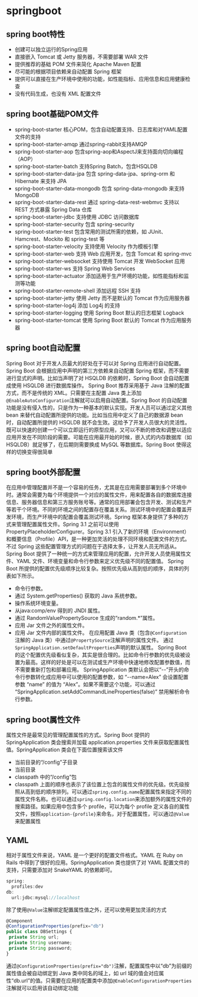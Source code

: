# springboot
## spring boot特性
* 创建可以独立运行的Spring应用
* 直接嵌入 Tomcat 或 Jetty 服务器，不需要部署 WAR 文件
* 提供推荐的基础 POM 文件来简化 Apache Maven 配置
* 尽可能的根据项目依赖来自动配置 Spring 框架
* 提供可以直接在生产环境中使用的功能，如性能指标、应用信息和应用健康检查
* 没有代码生成，也没有 XML 配置文件
## spring boot基础POM文件
* spring-boot-starter 核心POM，包含自动配置支持、日志库和对YAML配置文件的支持
* spring-boot-starter-amqp 通过spring-rabbit支持AMQP
* spring-boot-starter-aop 包含spring-aop和AspectJ来支持面向切向编程（AOP）
* spring-boot-starter-batch 支持Spring Batch，包含HSQLDB
* spring-boot-starter-data-jpa 包含 spring-data-jpa、spring-orm 和 Hibernate 来支持 JPA
* spring-boot-starter-data-mongodb 包含 spring-data-mongodb 来支持 MongoDB
* spring-boot-starter-data-rest 通过 spring-data-rest-webmvc 支持以 REST 方式暴露 Spring Data 仓库
* spring-boot-starter-jdbc 支持使用 JDBC 访问数据库
* spring-boot-starter-security 包含 spring-security
* spring-boot-starter-test 包含常用的测试所需的依赖，如 JUnit、Hamcrest、Mockito 和 spring-test 等
* spring-boot-starter-velocity 支持使用 Velocity 作为模板引擎
* spring-boot-starter-web 支持 Web 应用开发，包含 Tomcat 和 spring-mvc
* spring-boot-starter-websocket 支持使用 Tomcat 开发 WebSocket 应用
* spring-boot-starter-ws 支持 Spring Web Services
* spring-boot-starter-actuator 添加适用于生产环境的功能，如性能指标和监测等功能
* spring-boot-starter-remote-shell 添加远程 SSH 支持
* spring-boot-starter-jetty 使用 Jetty 而不是默认的 Tomcat 作为应用服务器
* spring-boot-starter-log4j 添加 Log4j 的支持
* spring-boot-starter-logging 使用 Spring Boot 默认的日志框架 Logback
* spring-boot-starter-tomcat 使用 Spring Boot 默认的 Tomcat 作为应用服务器
## spring boot自动配置
Spring Boot 对于开发人员最大的好处在于可以对 Spring 应用进行自动配置。Spring Boot 会根据应用中声明的第三方依赖来自动配置 Spring 框架，而不需要进行显式的声明。比如当声明了对 HSQLDB 的依赖时，Spring Boot 会自动配置成使用 HSQLDB 进行数据库操作。
Spring Boot 推荐采用基于 Java 注解的配置方式，而不是传统的 XML。只需要在主配置 Java 类上添加`@EnableAutoConfiguration`注解就可以启用自动配置。Spring Boot 的自动配置功能是没有侵入性的，只是作为一种基本的默认实现。开发人员可以通过定义其他 bean 来替代自动配置所提供的功能。比如当应用中定义了自己的数据源 bean 时，自动配置所提供的 HSQLDB 就不会生效。这给予了开发人员很大的灵活性。既可以快速的创建一个可以立即运行的原型应用，又可以不断的修改和调整以适应应用开发在不同阶段的需要。可能在应用最开始的时候，嵌入式的内存数据库（如 HSQLDB）就足够了，在后期则需要换成 MySQL 等数据库。Spring Boot 使得这样的切换变得很简单
## spring boot外部配置
在应用中管理配置并不是一个容易的任务，尤其是在应用需要部署到多个环境中时。通常会需要为每个环境提供一个对应的属性文件，用来配置各自的数据库连接信息、服务器信息和第三方服务账号等。通常的应用部署会包含开发、测试和生产等若干个环境。不同的环境之间的配置存在覆盖关系。测试环境中的配置会覆盖开发环境，而生产环境中的配置会覆盖测试环境。Spring 框架本身提供了多种的方式来管理配置属性文件。Spring 3.1 之前可以使用 PropertyPlaceholderConfigurer。Spring 3.1 引入了新的环境（Environment）和概要信息（Profile）API，是一种更加灵活的处理不同环境和配置文件的方式。不过 Spring 这些配置管理方式的问题在于选择太多，让开发人员无所适从。Spring Boot 提供了一种统一的方式来管理应用的配置，允许开发人员使用属性文件、YAML 文件、环境变量和命令行参数来定义优先级不同的配置值。
Spring Boot 所提供的配置优先级顺序比较复杂。按照优先级从高到低的顺序，具体的列表如下所示。
* 命令行参数。
* 通过 System.getProperties() 获取的 Java 系统参数。
* 操作系统环境变量。
* 从java:comp/env 得到的 JNDI 属性。
* 通过 RandomValuePropertySource 生成的“random.*”属性。
* 应用 Jar 文件之外的属性文件。
* 应用 Jar 文件内部的属性文件。
在应用配置 Java 类（包含`@Configuration`注解的 Java 类）中通过`@PropertySource`注解声明的属性文件。
通过`SpringApplication.setDefaultProperties`声明的默认属性。
Spring Boot 的这个配置优先级看似复杂，其实是很合理的。比如命令行参数的优先级被设置为最高。这样的好处是可以在测试或生产环境中快速地修改配置参数值，而不需要重新打包和部署应用。
SpringApplication 类默认会把以“--”开头的命令行参数转化成应用中可以使用的配置参数，如 “--name=Alex” 会设置配置参数 “name” 的值为 “Alex”。如果不需要这个功能，可以通过 “SpringApplication.setAddCommandLineProperties(false)” 禁用解析命令行参数。
## spring boot属性文件
属性文件是最常见的管理配置属性的方式。Spring Boot 提供的 SpringApplication 类会搜索并加载 application.properties 文件来获取配置属性值。SpringApplication 类会在下面位置搜索该文件
* 当前目录的“/config”子目录
* 当前目录
* classpath 中的“/config”包
* classpath
上面的顺序也表示了该位置上包含的属性文件的优先级。优先级按照从高到低的顺序排列。可以通过`spring.config.name`配置属性来指定不同的属性文件名称。也可以通过`spring.config.location`来添加额外的属性文件的搜索路径。如果应用中包含多个 profile，可以为每个 profile 定义各自的属性文件，按照`application-{profile}`来命名，对于配置属性，可以通过`@Value`来配置属性
## YAML
相对于属性文件来说，YAML 是一个更好的配置文件格式。YAML 在 Ruby on Rails 中得到了很好的应用。SpringApplication 类也提供了对 YAML 配置文件的支持，只需要添加对 SnakeYAML 的依赖即可。
```javascript
spring:
  profiles:dev
db:
  url:jdbc:mysql://localhost
```
 除了使用`@Value`注解绑定配置属性值之外，还可以使用更加灵活的方式
```javascript
@Component
@ConfigurationProperties(prefix="db")
public class DBSettings {
 private String url;
 private String username;
 private String password;
}
```
通过`@ConfigurationProperties(prefix="db")`注解，配置属性中以“db”为前缀的属性值会被自动绑定到 Java 类中同名的域上，如 url 域的值会对应属性“db.url”的值。只需要在应用的配置类中添加`@EnableConfigurationProperties`注解就可以启用该自动绑定功能
